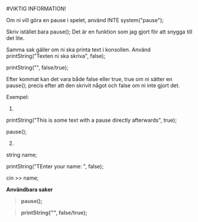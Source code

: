 #VIKTIG INFORMATION!

Om ni vill göra en pause i spelet, använd INTE system("pause");

Skriv istället bara pause(); Det är en funktion som jag gjort för att snygga till det lite.

Samma sak gäller om ni ska printa text i konsollen. Använd printString("Texten ni ska skriva", false);

printString("", false/true);

Efter kommat kan det vara både false eller true, true om ni sätter en pause(); precis efter att den skrivit något
och false om ni inte gjort det.

Exempel:

1.

printString("This is some text with a pause directly afterwards", true);

pause();

2.

string name;

printString("TEnter your name: ", false);

cin >> name;


**Användbara saker**

>**pause();**

>**printString("", false/true);**
